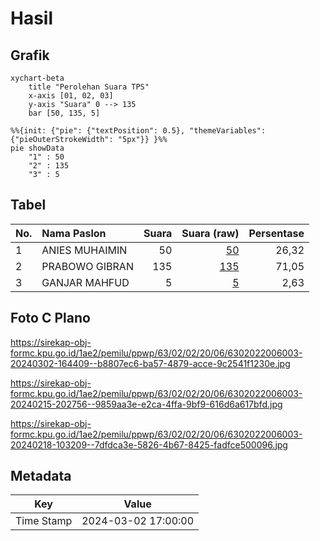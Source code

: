 # Hasil

## Grafik

```mermaid
xychart-beta
    title "Perolehan Suara TPS"
    x-axis [01, 02, 03]
    y-axis "Suara" 0 --> 135
    bar [50, 135, 5]
```

```mermaid
%%{init: {"pie": {"textPosition": 0.5}, "themeVariables": {"pieOuterStrokeWidth": "5px"}} }%%
pie showData
    "1" : 50
    "2" : 135
    "3" : 5
```

## Tabel

| No. | Nama Paslon    | Suara | Suara (raw) | Persentase |
|:--- |:-------------- | -----:| -----------:| ----------:|
| 1   | ANIES MUHAIMIN | 50    | [50][p-1]   | 26,32      |
| 2   | PRABOWO GIBRAN | 135   | [135][p-2]  | 71,05      |
| 3   | GANJAR MAHFUD  | 5     | [5][p-3]    | 2,63       |


[p-1]: https://github.com/gigit-pemilu/pemilu-2024-63-kalimantan-selatan/blob/main/pilpres/hitung-suara/sub/63-kalimantan-selatan/sub/02-kotabaru/sub/02-pulau-laut-barat/sub/2006-lontar-timur/sub/003-tps/sub/paslon-1.txt
[p-2]: https://github.com/gigit-pemilu/pemilu-2024-63-kalimantan-selatan/blob/main/pilpres/hitung-suara/sub/63-kalimantan-selatan/sub/02-kotabaru/sub/02-pulau-laut-barat/sub/2006-lontar-timur/sub/003-tps/sub/paslon-2.txt
[p-3]: https://github.com/gigit-pemilu/pemilu-2024-63-kalimantan-selatan/blob/main/pilpres/hitung-suara/sub/63-kalimantan-selatan/sub/02-kotabaru/sub/02-pulau-laut-barat/sub/2006-lontar-timur/sub/003-tps/sub/paslon-3.txt

## Foto C Plano

https://sirekap-obj-formc.kpu.go.id/1ae2/pemilu/ppwp/63/02/02/20/06/6302022006003-20240302-164409--b8807ec6-ba57-4879-acce-9c2541f1230e.jpg

https://sirekap-obj-formc.kpu.go.id/1ae2/pemilu/ppwp/63/02/02/20/06/6302022006003-20240215-202756--9859aa3e-e2ca-4ffa-9bf9-616d6a617bfd.jpg

https://sirekap-obj-formc.kpu.go.id/1ae2/pemilu/ppwp/63/02/02/20/06/6302022006003-20240218-103209--7dfdca3e-5826-4b67-8425-fadfce500096.jpg


## Metadata

| Key        | Value               |
| ---------- | ------------------- |
| Time Stamp | 2024-03-02 17:00:00 |



